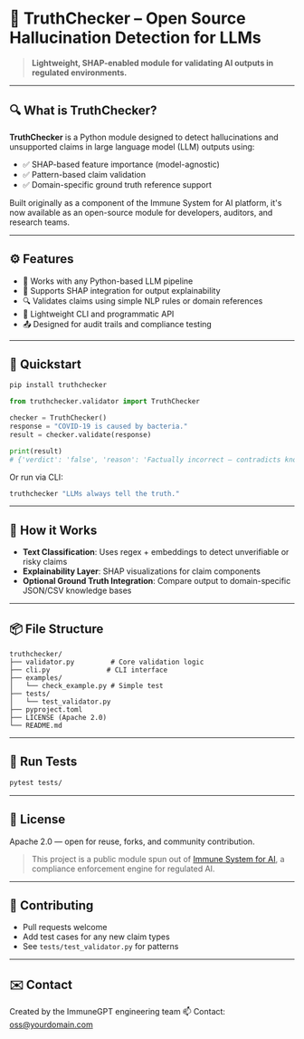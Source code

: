 # 🧪 TruthChecker – Open Source Hallucination Detection for LLMs

> **Lightweight, SHAP-enabled module for validating AI outputs in regulated environments.**

---

## 🔍 What is TruthChecker?

**TruthChecker** is a Python module designed to detect hallucinations and unsupported claims in large language model (LLM) outputs using:

* ✅ SHAP-based feature importance (model-agnostic)
* ✅ Pattern-based claim validation
* ✅ Domain-specific ground truth reference support

Built originally as a component of the Immune System for AI platform, it's now available as an open-source module for developers, auditors, and research teams.

---

## ⚙️ Features

* 🧠 Works with any Python-based LLM pipeline
* 🔬 Supports SHAP integration for output explainability
* 🔍 Validates claims using simple NLP rules or domain references
* 🧪 Lightweight CLI and programmatic API
* 📤 Designed for audit trails and compliance testing

---

## 🚀 Quickstart

```bash
pip install truthchecker
```

```python
from truthchecker.validator import TruthChecker

checker = TruthChecker()
response = "COVID-19 is caused by bacteria."
result = checker.validate(response)

print(result)
# {'verdict': 'false', 'reason': 'Factually incorrect – contradicts known reference'}
```

Or run via CLI:

```bash
truthchecker "LLMs always tell the truth."
```

---

## 🧠 How it Works

* **Text Classification**: Uses regex + embeddings to detect unverifiable or risky claims
* **Explainability Layer**: SHAP visualizations for claim components
* **Optional Ground Truth Integration**: Compare output to domain-specific JSON/CSV knowledge bases

---

## 📦 File Structure

```
truthchecker/
├── validator.py         # Core validation logic
├── cli.py              # CLI interface
├── examples/
│   └── check_example.py # Simple test
├── tests/
│   └── test_validator.py
├── pyproject.toml
├── LICENSE (Apache 2.0)
└── README.md
```

---

## 🧪 Run Tests

```bash
pytest tests/
```

---

## 📄 License

Apache 2.0 — open for reuse, forks, and community contribution.

> This project is a public module spun out of [Immune System for AI](https://github.com/your-org/immune-system-ai), a compliance enforcement engine for regulated AI.

---

## 🤝 Contributing

* Pull requests welcome
* Add test cases for any new claim types
* See `tests/test_validator.py` for patterns

---

## ✉️ Contact

Created by the ImmuneGPT engineering team
📫 Contact: [oss@yourdomain.com](mailto:oss@yourdomain.com) 